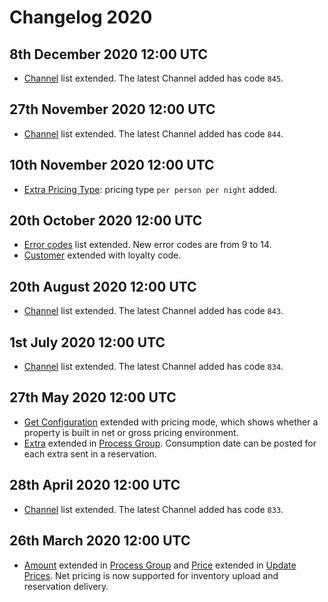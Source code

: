 # Changelog 2020

## 8th December 2020 12:00 UTC

* [Channel](../channels/README.md) list extended. The latest Channel added has code `845`.

## 27th November 2020 12:00 UTC

* [Channel](../channels/README.md) list extended. The latest Channel added has code `844`.

## 10th November 2020 12:00 UTC

* [Extra Pricing Type](../mews-operations/reservations.md#extra-pricing-types): pricing type `per person per night` added.

## 20th October 2020 12:00 UTC

* [Error codes](../general/README.md#error) list extended. New error codes are from 9 to 14.
* [Customer](../mews-operations/reservations.md#customer) extended with loyalty code.

## 20th August 2020 12:00 UTC

* [Channel](../channels/README.md) list extended. The latest Channel added has code `843`.

## 1st July 2020 12:00 UTC

* [Channel](../channels/README.md) list extended. The latest Channel added has code `834`.

## 27th May 2020 12:00 UTC

* [Get Configuration](../mews-operations/configuration.md#get-configuration) extended with pricing mode, which shows whether a property is built in net or gross pricing environment.
* [Extra](../mews-operations/reservations.md#extra) extended in [Process Group](../mews-operations/reservations.md#process-group). Consumption date can be posted for each extra sent in a reservation. 

## 28th April 2020 12:00 UTC

* [Channel](../channels/README.md) list extended. The latest Channel added has code `833`.

## 26th March 2020 12:00 UTC

* [Amount](../mews-operations/reservations.md#amount) extended in [Process Group](../mews-operations/reservations.md#process-group) and [Price](../channel-manager-operations/operations.md#price) extended in [Update Prices](../channel-manager-operations/operations.md#update-prices). Net pricing is now supported for inventory upload and reservation delivery.

